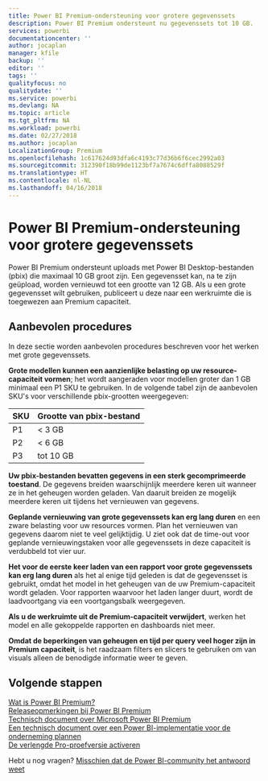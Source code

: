 ```yaml
---
title: Power BI Premium-ondersteuning voor grotere gegevenssets
description: Power BI Premium ondersteunt nu gegevenssets tot 10 GB.
services: powerbi
documentationcenter: ''
author: jocaplan
manager: kfile
backup: ''
editor: ''
tags: ''
qualityfocus: no
qualitydate: ''
ms.service: powerbi
ms.devlang: NA
ms.topic: article
ms.tgt_pltfrm: NA
ms.workload: powerbi
ms.date: 02/27/2018
ms.author: jocaplan
LocalizationGroup: Premium
ms.openlocfilehash: 1c617624d93dfa6c4193c77d36b6f6cec2992a03
ms.sourcegitcommit: 312390f18b99de1123bf7a7674c6dffa8088529f
ms.translationtype: HT
ms.contentlocale: nl-NL
ms.lasthandoff: 04/16/2018
---
```

# <a name="power-bi-premium-support-for-large-datasets"></a>Power BI Premium-ondersteuning voor grotere gegevenssets

Power BI Premium ondersteunt uploads met Power BI Desktop-bestanden (pbix) die maximaal 10 GB groot zijn. Een gegevensset kan, na te zijn geüpload, worden vernieuwd tot een grootte van 12 GB. Als u een grote gegevensset wilt gebruiken, publiceert u deze naar een werkruimte die is toegewezen aan Premium capaciteit.
 
## <a name="best-practices"></a>Aanbevolen procedures

In deze sectie worden aanbevolen procedures beschreven voor het werken met grote gegevenssets.

**Grote modellen kunnen een aanzienlijke belasting op uw resource-capaciteit vormen**; het wordt aangeraden voor modellen groter dan 1 GB minimaal een P1 SKU te gebruiken. In de volgende tabel zijn de aanbevolen SKU's voor verschillende pbix-grootten weergegeven:


   |SKU  |Grootte van pbix-bestand   |
   |---------|---------|
   |P1    | < 3 GB        |
   |P2    | < 6 GB        |
   |P3    | tot 10 GB   |



**Uw pbix-bestanden bevatten gegevens in een sterk gecomprimeerde toestand**. De gegevens breiden waarschijnlijk meerdere keren uit wanneer ze in het geheugen worden geladen. Van daaruit breiden ze mogelijk meerdere keren uit tijdens het vernieuwen van gegevens.

**Geplande vernieuwing van grote gegevenssets kan erg lang duren** en een zware belasting voor uw resources vormen. Plan het vernieuwen van gegevens daarom niet te veel gelijktijdig. U ziet ook dat de time-out voor geplande vernieuwingstaken voor alle gegevenssets in deze capaciteit is verdubbeld tot vier uur.

**Het voor de eerste keer laden van een rapport voor grote gegevenssets kan erg lang duren** als het al enige tijd geleden is dat de gegevensset is gebruikt, omdat het model in het geheugen van de uw Premium-capaciteit wordt geladen. Voor rapporten waarvoor het laden langer duurt, wordt de laadvoortgang via een voortgangsbalk weergegeven.

**Als u de werkruimte uit de Premium-capaciteit verwijdert**, werken het model en alle gekoppelde rapporten en dashboards niet meer.

**Omdat de beperkingen van geheugen en tijd per query veel hoger zijn in Premium capaciteit**, is het raadzaam filters en slicers te gebruiken om van visuals alleen de benodigde informatie weer te geven.

## <a name="next-steps"></a>Volgende stappen
[Wat is Power BI Premium?](service-premium.md)  
[Releaseopmerkingen bij Power BI Premium](service-premium-release-notes.md)  
[Technisch document over Microsoft Power BI Premium](https://aka.ms/pbipremiumwhitepaper)  
[Een technisch document over een Power BI-implementatie voor de onderneming plannen](https://aka.ms/pbienterprisedeploy)  
[De verlengde Pro-proefversie activeren](service-extended-pro-trial.md)  

Hebt u nog vragen? [Misschien dat de Power BI-community het antwoord weet](https://community.powerbi.com/)

